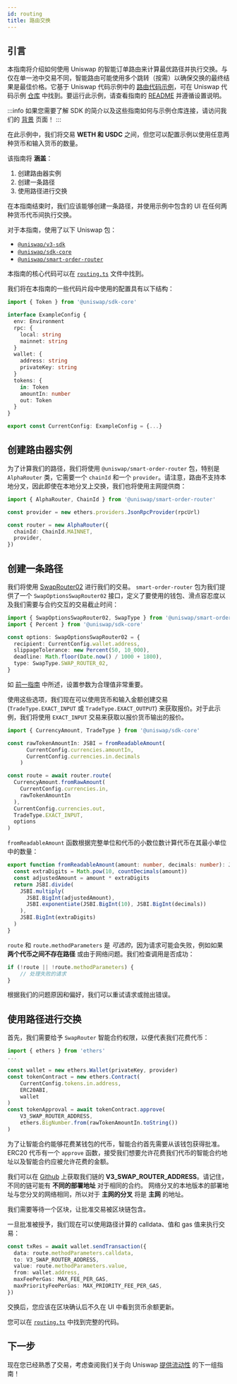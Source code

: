 ```yaml
---
id: routing
title: 路由交换
---
```


## 引言

本指南将介绍如何使用 Uniswap 的智能订单路由来计算最优路径并执行交换。与仅在单一池中交易不同，智能路由可能使用多个跳转（按需）以确保交换的最终结果是最佳价格。它基于 Uniswap 代码示例中的 [路由代码示例](https://github.com/Uniswap/examples/tree/main/v3-sdk/routing)，可在 Uniswap 代码示例 [仓库](https://github.com/Uniswap/examples) 中找到。要运行此示例，请查看指南的 [README](https://github.com/Uniswap/examples/blob/main/v3-sdk/routing/README.md) 并遵循设置说明。

:::info
如果您需要了解 SDK 的简介以及这些指南如何与示例仓库连接，请访问我们的 [背景](./01-background.md) 页面！
:::

在此示例中，我们将交易 **WETH 和 USDC** 之间，但您可以配置示例以使用任意两种货币和输入货币的数量。

该指南将 **涵盖**：

1. 创建路由器实例
2. 创建一条路径
3. 使用路径进行交换

在本指南结束时，我们应该能够创建一条路径，并使用示例中包含的 UI 在任何两种货币代币间执行交换。

对于本指南，使用了以下 Uniswap 包：

- [`@uniswap/v3-sdk`](https://www.npmjs.com/package/@uniswap/v3-sdk)
- [`@uniswap/sdk-core`](https://www.npmjs.com/package/@uniswap/sdk-core)
- [`@uniswap/smart-order-router`](https://www.npmjs.com/package/@uniswap/smart-order-router)

本指南的核心代码可以在 [`routing.ts`](https://github.com/Uniswap/examples/blob/main/v3-sdk/routing/src/libs/routing.ts) 文件中找到。

我们将在本指南的一些代码片段中使用的配置具有以下结构：

```typescript
import { Token } from '@uniswap/sdk-core'

interface ExampleConfig {
  env: Environment
  rpc: {
    local: string
    mainnet: string
  }
  wallet: {
    address: string
    privateKey: string
  }
  tokens: {
    in: Token
    amountIn: number
    out: Token
  }
}

export const CurrentConfig: ExampleConfig = {...}
```

## 创建路由器实例

为了计算我们的路径，我们将使用 `@uniswap/smart-order-router` 包，特别是 `AlphaRouter` 类，它需要一个 `chainId` 和一个 `provider`。请注意，路由不支持本地分叉，因此即使在本地分叉上交换，我们也将使用主网提供商：

```typescript
import { AlphaRouter, ChainId } from '@uniswap/smart-order-router'

const provider = new ethers.providers.JsonRpcProvider(rpcUrl)

const router = new AlphaRouter({
  chainId: ChainId.MAINNET,
  provider,
})
```

## 创建一条路径

我们将使用 [SwapRouter02](https://github.com/Uniswap/v3-periphery/blob/v1.0.0/contracts/SwapRouter.sol) 进行我们的交易。
`smart-order-router` 包为我们提供了一个 `SwapOptionsSwapRouter02` 接口，定义了要使用的钱包、滑点容忍度以及我们需要与合约交互的交易截止时间：

```typescript
import { SwapOptionsSwapRouter02, SwapType } from '@uniswap/smart-order-router'
import { Percent } from '@uniswap/sdk-core'

const options: SwapOptionsSwapRouter02 = {
  recipient: CurrentConfig.wallet.address,
  slippageTolerance: new Percent(50, 10_000),
  deadline: Math.floor(Date.now() / 1000 + 1800),
  type: SwapType.SWAP_ROUTER_02,
}
```

如 [前一指南](./02-trading.md#executing-a-trade) 中所述，设置参数为合理值非常重要。

使用这些选项，我们现在可以使用货币和输入金额创建交易 (`TradeType.EXACT_INPUT` 或 `TradeType.EXACT_OUTPUT`) 来获取报价。对于此示例，我们将使用 `EXACT_INPUT` 交易来获取以报价货币输出的报价。

```typescript
import { CurrencyAmount, TradeType } from '@uniswap/sdk-core'

const rawTokenAmountIn: JSBI = fromReadableAmount(
      CurrentConfig.currencies.amountIn,
      CurrentConfig.currencies.in.decimals
    )

const route = await router.route(
  CurrencyAmount.fromRawAmount(
    CurrentConfig.currencies.in,
    rawTokenAmountIn
  ),
  CurrentConfig.currencies.out,
  TradeType.EXACT_INPUT,
  options
)
```

`fromReadableAmount` 函数根据完整单位和代币的小数位数计算代币在其最小单位中的数量：

```typescript title="src/libs/conversion.ts"
export function fromReadableAmount(amount: number, decimals: number): JSBI {
  const extraDigits = Math.pow(10, countDecimals(amount))
  const adjustedAmount = amount * extraDigits
  return JSBI.divide(
    JSBI.multiply(
      JSBI.BigInt(adjustedAmount),
      JSBI.exponentiate(JSBI.BigInt(10), JSBI.BigInt(decimals))
    ),
    JSBI.BigInt(extraDigits)
  )
}
```

`route` 和 `route.methodParameters` 是 *可选的*，因为请求可能会失败，例如如果 **两个代币之间不存在路径** 或由于网络问题。我们检查调用是否成功：

```typescript
if (!route || !route.methodParameters) {
    // 处理失败的请求
}
```

根据我们的问题原因和偏好，我们可以重试请求或抛出错误。

## 使用路径进行交换

首先，我们需要给予 `SwapRouter` 智能合约权限，以便代表我们花费代币：

```typescript
import { ethers } from 'ethers'
...

const wallet = new ethers.Wallet(privateKey, provider)
const tokenContract = new ethers.Contract(
    CurrentConfig.tokens.in.address, 
    ERC20ABI, 
    wallet
)
const tokenApproval = await tokenContract.approve(
    V3_SWAP_ROUTER_ADDRESS, 
    ethers.BigNumber.from(rawTokenAmountIn.toString())
)
```

为了让智能合约能够花费某钱包的代币，智能合约首先需要从该钱包获得批准。
ERC20 代币有一个 `approve` 函数，接受我们想要允许花费我们代币的智能合约地址以及智能合约应被允许花费的金额。

我们可以在 [Github](https://github.com/Uniswap/v3-periphery/blob/main/deploys.md) 上获取我们链的 **V3_SWAP_ROUTER_ADDRESS**。请记住，不同的链可能有 **不同的部署地址** 对于相同的合约。
网络分叉的本地版本的部署地址与您分叉的网络相同，所以对于 **主网的分叉** 将是 **主网** 的地址。

我们需要等待一个区块，让批准交易被区块链包含。

一旦批准被授予，我们现在可以使用路径计算的 calldata、值和 gas 值来执行交易：

```typescript
const txRes = await wallet.sendTransaction({
  data: route.methodParameters.calldata,
  to: V3_SWAP_ROUTER_ADDRESS,
  value: route.methodParameters.value,
  from: wallet.address,
  maxFeePerGas: MAX_FEE_PER_GAS,
  maxPriorityFeePerGas: MAX_PRIORITY_FEE_PER_GAS,
})
```

交换后，您应该在区块确认后不久在 UI 中看到货币余额更新。

您可以在 [`routing.ts`](https://github.com/Uniswap/examples/blob/main/v3-sdk/routing/src/libs/routing.ts) 中找到完整的代码。

## 下一步

现在您已经熟悉了交易，考虑查阅我们关于向 Uniswap [提供流动性](../liquidity/01-position-data.md) 的下一组指南！